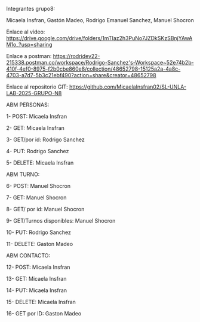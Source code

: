 Integrantes grupo8: 

Micaela Insfran, Gastón Madeo, Rodrigo Emanuel Sanchez, Manuel Shocron

Enlace al vídeo: https://drive.google.com/drive/folders/1mTIaz2h3PuNo7JZDkSKzSBnjYAwAM1o_?usp=sharing

Enlace a postman: https://rodridev22-215338.postman.co/workspace/Rodrigo-Sanchez's-Workspace~52e74b2b-410f-4ef0-8975-f2b0cbe860e8/collection/48652798-15125a2a-4a8c-4703-a7d7-5b3c21ebf490?action=share&creator=48652798

Enlace al repositorio GIT: https://github.com/MicaelaInsfran02/SL-UNLA-LAB-2025-GRUPO-N8

ABM PERSONAS:

1- POST: Micaela Insfran

2- GET: Micaela Insfran

3- GET/por id: Rodrigo Sanchez

4- PUT: Rodrigo Sanchez

5- DELETE: Micaela Insfran

ABM TURNO:

6- POST: Manuel Shocron

7- GET: Manuel Shocron

8- GET/ por id: Manuel Shocron

9- GET/Turnos disponibles: Manuel Shocron

10- PUT: Rodrigo Sanchez

11- DELETE: Gaston Madeo


ABM CONTACTO:

12- POST: Micaela Insfran

13- GET: Micaela Insfran

14- PUT: Micaela Insfran

15- DELETE: Micaela Insfran

16- GET por ID: Gaston Madeo
